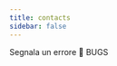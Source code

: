 ```yaml
---
title: contacts
sidebar: false
---
```


<Testprimer class="mt-12"></Testprimer>
<div class="cover"></div>
<div class="flash flash-error mt-4">
  <span class="f5">Segnala un errore</span>
  <a style="text-decoration: none;" class="btn flash-action hover-grow bg-red text-white" href="/bugform/">🐛 BUGS</a>
</div>